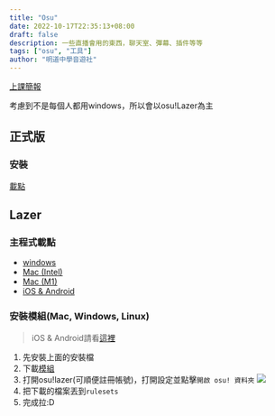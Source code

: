 ```yaml
---
title: "Osu"
date: 2022-10-17T22:35:13+08:00
draft: false
description: 一些直播會用的東西，聊天室、彈幕、插件等等
tags: ["osu", "工具"]
author: "明道中學音遊社"
---
```

[上課簡報](https://slides.com/hanhan87/osu-osu-lazer)

考慮到不是每個人都用windows，所以會以osu!Lazer為主
## 正式版
### 安裝
[載點](https://osu.ppy.sh/home/download)

## Lazer
### 主程式載點
* [windows](https://github.com/ppy/osu/releases/download/2022.418.0/install.exe)
* [Mac (Intel)](https://github.com/ppy/osu/releases/latest/download/osu.app.Intel.zip)
* [Mac (M1)](https://github.com/ppy/osu/releases/latest/download/osu.app.Apple.Silicon.zip)
* [iOS & Android](https://hackmd.io/@han87/osu)
### 安裝模組(**Mac, Windows, Linux**)
> iOS & Android請看[這裡](https://hackmd.io/@han87/osu)
1. 先安裝上面的安裝檔
2. 下載[模組](https://github.com/LumpBloom7/sentakki/releases/download/2022.319.0/osu.Game.Rulesets.Sentakki.dll)
3. 打開osu!lazer(可順便註冊帳號)，打開設定並點擊`開啟 osu! 資料夾`
![](https://i.imgur.com/XzBlZbG.png)
4. 把下載的檔案丟到`rulesets`
5. 完成拉:D
